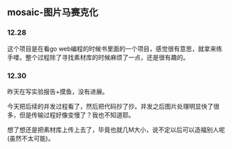 ## mosaic-图片马赛克化

### 12.28

这个项目是在看go web编程的时候书里面的一个项目，感觉很有意思，就拿来练手喽。整个过程除了寻找素材库的时候麻烦了一点，还是很有趣的。

### 12.30

昨天在写实验报告+摸鱼，没有进展。

今天把后续的并发过程看了，然后把代码抄了抄。并发之后图片处理明显快了很多，但是传输过程好像变慢了？我也不知道耶。

想了想还是把素材库上传上去了，毕竟也就几M大小，说不定以后可以造福别人呢(虽然不太可能)。


